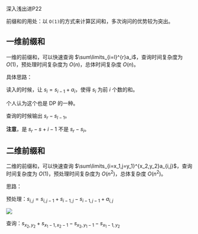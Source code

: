 深入浅出进P22

前缀和的用处：以 `O(1)`的方式来计算区间和，多次询问的优势较为突出。

## 一维前缀和

一维的前缀和，可以快速查询 $\sum\limits_{i=l}^{r}a_i$，查询时间复杂度为 $O(1)$，预处理时间复杂度为 $O(n)$，总体时间复杂度 $O(n)$。

具体思路：

读入的时候，让 $s_i = s_{i - 1} + a_i$，使得 $s_i$ 为前 $i$ 个数的和。

个人认为这个也是 DP 的一种。

查询的时候输出 $s_r - s_{l - 1}$。

**注意**，是 $s_r - s+{i - 1}$ 不是 $s_r - s_i$。

## 二维前缀和

二维的前缀和，可以快速查询 $\sum\limits_{i=x_1,j=y_1}^{x_2,y_2}a_{i,j}$，查询时间复杂度为 $O(1)$，预处理时间复杂度为 $O(n^2)$，总体复杂度 $O(n^2)$。

思路：

预处理：$s_{i, j} = s_{i, j - 1} + s_{i - 1, j} - s_{i - 1, j - 1} + a_{i, j}$

![](https://cdn.luogu.com.cn/upload/image_hosting/8zxfug4t.png)

查询：$s_{x_2, y_2} + s_{x_1 - 1, x_2 - 1} - s_{x_2, y_1 - 1} - s_{x_1 - 1, y_2}$



